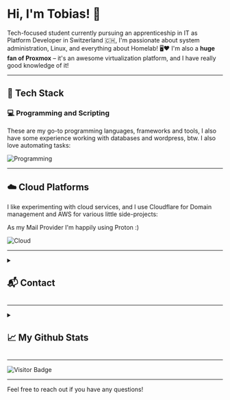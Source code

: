 # Hi, I'm Tobias! 👋

Tech-focused student currently pursuing an apprenticeship in IT as Platform Developer in Switzerland 🇨🇭, I'm passionate about system administration, Linux, and everything about Homelab! 🖥️❤️ I'm also a **huge fan of Proxmox** – it's an awesome virtualization platform, and I have really good knowledge of it!

---

## 🔧 Tech Stack

### 💻 Programming and Scripting

These are my go-to programming languages, frameworks and tools, I also have some experience working with databases and wordpress, btw. I also love automating tasks:

![Programming](https://go-skill-icons.vercel.app/api/icons?i=bash,powershell,python,fastapi,flask,mysql,git,github)

---

## ☁️ Cloud Platforms

I like experimenting with cloud services, and I use Cloudflare for Domain management and AWS for various little side-projects:

As my Mail Provider I'm happily using Proton :)

![Cloud](https://go-skill-icons.vercel.app/api/icons?i=cloudflare,aws,proton)

---

<details>
 <summary>

  ## 📬 Contact</summary>
  You can reach me via the following:
  - Matrix: `@crazywolf13:matrix.org`
  - E-Mail: `mail@crazywolf.dev`
  - Discord: `@crazywolf13` 
  <br>
  
</details>

---


<details>
 <summary>

  ## 📈 My Github Stats</summary>
  ![](https://github-readme-stats.vercel.app/api?username=CrazyWolf13&show_icons=true&locale=en&theme=tokyonight)
  ![](http://github-profile-summary-cards.vercel.app/api/cards/profile-details?username=CrazyWolf13&theme=tokyonight)
  ![](http://github-profile-summary-cards.vercel.app/api/cards/most-commit-language?username=CrazyWolf13&theme=tokyonight)

  

</details>

---

![Visitor Badge](https://visitor-badge.laobi.icu/badge?page_id=CrazyWolf13.CrazyWolf13)

---

Feel free to reach out if you have any questions!
